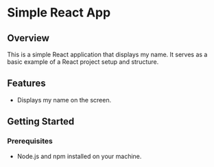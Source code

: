 # Simple React App

## Overview
This is a simple React application that displays my name. It serves as a basic example of a React project setup and structure.

## Features
- Displays my name on the screen.

## Getting Started

### Prerequisites
- Node.js and npm installed on your machine.


   
